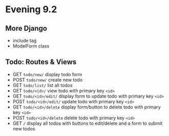 # Evening 9.2

## More Django
* include tag
* ModelForm class

## Todo: Routes & Views
* GET `todo/new/` display todo form
* POST `todo/new/` create new todo
* GET `todo/list/` list all todos
* GET `todo/<id>/` view todo with primary key `<id>`
* GET `todo/<id>/edit/` display form to update todo with primary key `<id>`
* POST `todo/<id>/edit/` update todo with primary key `<id>`
* GET `todo/<id>/delete` display form/button to delete todo with primary key `<id>`
* POST `todo/<id>/delete` delete todo with primary key `<id>`
* GET `/` display all todos with buttons to edit/delete and a form to submit new todos
